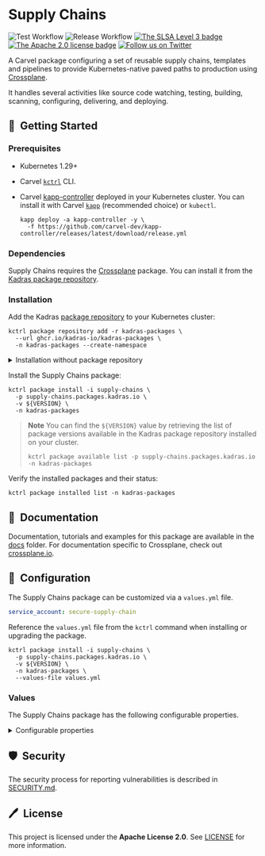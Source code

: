 # Supply Chains

![Test Workflow](https://github.com/kadras-io/supply-chains/actions/workflows/test.yml/badge.svg)
![Release Workflow](https://github.com/kadras-io/supply-chains/actions/workflows/release.yml/badge.svg)
[![The SLSA Level 3 badge](https://slsa.dev/images/gh-badge-level3.svg)](https://slsa.dev/spec/v1.0/levels)
[![The Apache 2.0 license badge](https://img.shields.io/badge/License-Apache_2.0-blue.svg)](https://opensource.org/licenses/Apache-2.0)
[![Follow us on Twitter](https://img.shields.io/static/v1?label=Twitter&message=Follow&color=1DA1F2)](https://twitter.com/kadrasIO)

A Carvel package configuring a set of reusable supply chains, templates and pipelines to provide Kubernetes-native paved paths to production using [Crossplane](https://crossplane.io).

It handles several activities like source code watching, testing, building, scanning, configuring, delivering, and deploying.

## 🚀&nbsp; Getting Started

### Prerequisites

* Kubernetes 1.29+
* Carvel [`kctrl`](https://carvel.dev/kapp-controller/docs/latest/install/#installing-kapp-controller-cli-kctrl) CLI.
* Carvel [kapp-controller](https://carvel.dev/kapp-controller) deployed in your Kubernetes cluster. You can install it with Carvel [`kapp`](https://carvel.dev/kapp/docs/latest/install) (recommended choice) or `kubectl`.

  ```shell
  kapp deploy -a kapp-controller -y \
    -f https://github.com/carvel-dev/kapp-controller/releases/latest/download/release.yml
  ```

### Dependencies

Supply Chains requires the [Crossplane](https://github.com/kadras-io/package-for-crossplane) package. You can install it from the [Kadras package repository](https://github.com/kadras-io/kadras-packages).

### Installation

Add the Kadras [package repository](https://github.com/kadras-io/kadras-packages) to your Kubernetes cluster:

  ```shell
  kctrl package repository add -r kadras-packages \
    --url ghcr.io/kadras-io/kadras-packages \
    -n kadras-packages --create-namespace
  ```

<details><summary>Installation without package repository</summary>
The recommended way of installing the Supply Chains package is via the Kadras <a href="https://github.com/kadras-io/kadras-packages">package repository</a>. If you prefer not using the repository, you can add the package definition directly using <a href="https://carvel.dev/kapp/docs/latest/install"><code>kapp</code></a> or <code>kubectl</code>.

  ```shell
  kubectl create namespace kadras-packages
  kapp deploy -a supply-chains-package -n kadras-packages -y \
    -f https://github.com/kadras-io/supply-chains/releases/latest/download/metadata.yml \
    -f https://github.com/kadras-io/supply-chains/releases/latest/download/package.yml
  ```
</details>

Install the Supply Chains package:

  ```shell
  kctrl package install -i supply-chains \
    -p supply-chains.packages.kadras.io \
    -v ${VERSION} \
    -n kadras-packages
  ```

> **Note**
> You can find the `${VERSION}` value by retrieving the list of package versions available in the Kadras package repository installed on your cluster.
> 
>   ```shell
>   kctrl package available list -p supply-chains.packages.kadras.io -n kadras-packages
>   ```

Verify the installed packages and their status:

  ```shell
  kctrl package installed list -n kadras-packages
  ```

## 📙&nbsp; Documentation

Documentation, tutorials and examples for this package are available in the [docs](docs) folder.
For documentation specific to Crossplane, check out [crossplane.io](https://crossplane.io).

## 🎯&nbsp; Configuration

The Supply Chains package can be customized via a `values.yml` file.

  ```yaml
  service_account: secure-supply-chain
  ```

Reference the `values.yml` file from the `kctrl` command when installing or upgrading the package.

  ```shell
  kctrl package install -i supply-chains \
    -p supply-chains.packages.kadras.io \
    -v ${VERSION} \
    -n kadras-packages \
    --values-file values.yml
  ```

### Values

The Supply Chains package has the following configurable properties.

<details><summary>Configurable properties</summary>

| Config | Default | Description |
|-------|-------------------|-------------|
| `service_account` | `supply-chain` | The default `ServiceAccount` used by the supply chain. |

</details>

## 🛡️&nbsp; Security

The security process for reporting vulnerabilities is described in [SECURITY.md](SECURITY.md).

## 🖊️&nbsp; License

This project is licensed under the **Apache License 2.0**. See [LICENSE](LICENSE) for more information.
